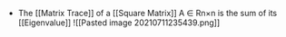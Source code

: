 - The [[Matrix Trace]] of a [[Square Matrix]] A ∈ Rn×n is the sum of its [[Eigenvalue]]
![[Pasted image 20210711235439.png]]